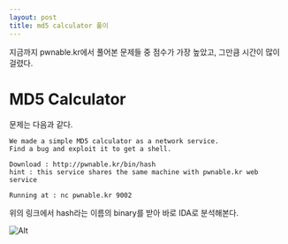 ```yaml
---
layout: post
title: md5 calculator 풀이
---
```


지금까지 pwnable.kr에서 풀어본 문제들 중 점수가 가장 높았고, 그만큼 시간이 많이 걸렸다.

# MD5 Calculator

문제는 다음과 같다.
```
We made a simple MD5 calculator as a network service.
Find a bug and exploit it to get a shell.

Download : http://pwnable.kr/bin/hash
hint : this service shares the same machine with pwnable.kr web service

Running at : nc pwnable.kr 9002
```

위의 링크에서 hash라는 이름의 binary를 받아 바로 IDA로 분석해본다.

![Alt](img.jpg)
<!--stackedit_data:
eyJoaXN0b3J5IjpbLTExOTQyMTI5MDQsLTQwMzc5NDcwNV19
-->
